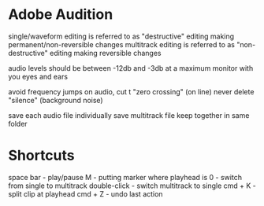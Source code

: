 # Adobe Audition

single/waveform editing is referred to as "destructive" editing
    making permanent/non-reversible changes
multitrack editing is referred to as "non-destructive" editing
    making reversible changes

audio levels should be between -12db and -3db at a maximum
monitor with you eyes and ears

avoid frequency jumps on audio, cut t "zero crossing" (on line)
never delete "silence" (background noise)

save each audio file individually
save multitrack file
keep together in same folder

# Shortcuts

space bar - play/pause
M - putting marker where playhead is
0 - switch from single to multitrack
double-click - switch multitrack to single
cmd + K - split clip at playhead
cmd + Z - undo last action
